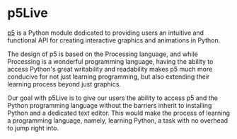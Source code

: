 # p5Live

[p5](https://github.com/p5py/p5) is a Python module dedicated to providing users an intuitive and functional API for creating interactive graphics and animations in Python.

The design of p5 is based on the Processing language, and while Processing is a wonderful programming language, having the ability to access Python's great writability and readability makes p5 much more conducive for not just learning programming, but also extending their learning process beyond just graphics.

Our goal with p5Live is to give our users the ability to access p5 and the Python programming language without the barriers inherit to installing Python and a dedicated text editor.
This would make the process of learning a programming language, namely, learning Python, a task with no overhead to jump right into.
